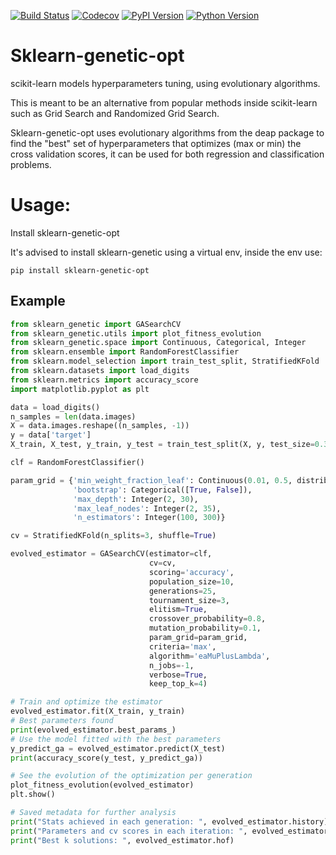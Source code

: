 [![Build Status](https://www.travis-ci.com/rodrigo-arenas/Sklearn-genetic-opt.svg?branch=master)](https://www.travis-ci.com/rodrigo-arenas/Sklearn-genetic-opt)
[![Codecov](https://codecov.io/gh/rodrigo-arenas/Sklearn-genetic-opt/branch/master/graphs/badge.svg?branch=master&service=github)](https://codecov.io/github/rodrigo-arenas/Sklearn-genetic-opt?branch=master)
[![PyPI Version](https://badge.fury.io/py/sklearn-genetic-opt.svg)](https://badge.fury.io/py/sklearn-genetic-opt)
[![Python Version](https://img.shields.io/badge/python-3.6%20%7C%203.7%20%7C%203.8%20%7C%203.9-blue)](https://www.python.org/downloads/)

# Sklearn-genetic-opt
scikit-learn models hyperparameters tuning, using evolutionary algorithms.

This is meant to be an alternative from popular methods inside scikit-learn such as Grid Search and Randomized Grid Search.

Sklearn-genetic-opt uses evolutionary algorithms from the deap package to find the "best" set of hyperparameters that optimizes (max or min) the cross validation scores, it can be used for both regression and classification problems.

# Usage:
Install sklearn-genetic-opt

It's advised to install sklearn-genetic using a virtual env, inside the env use:

```
pip install sklearn-genetic-opt
```

## Example

```python
from sklearn_genetic import GASearchCV
from sklearn_genetic.utils import plot_fitness_evolution
from sklearn_genetic.space import Continuous, Categorical, Integer
from sklearn.ensemble import RandomForestClassifier
from sklearn.model_selection import train_test_split, StratifiedKFold
from sklearn.datasets import load_digits
from sklearn.metrics import accuracy_score
import matplotlib.pyplot as plt

data = load_digits()
n_samples = len(data.images)
X = data.images.reshape((n_samples, -1))
y = data['target']
X_train, X_test, y_train, y_test = train_test_split(X, y, test_size=0.33, random_state=42)

clf = RandomForestClassifier()

param_grid = {'min_weight_fraction_leaf': Continuous(0.01, 0.5, distribution='log-uniform'),
              'bootstrap': Categorical([True, False]),
              'max_depth': Integer(2, 30),
              'max_leaf_nodes': Integer(2, 35),
              'n_estimators': Integer(100, 300)}

cv = StratifiedKFold(n_splits=3, shuffle=True)

evolved_estimator = GASearchCV(estimator=clf,
                               cv=cv,
                               scoring='accuracy',
                               population_size=10,
                               generations=25,
                               tournament_size=3,
                               elitism=True,
                               crossover_probability=0.8,
                               mutation_probability=0.1,
                               param_grid=param_grid,
                               criteria='max',
                               algorithm='eaMuPlusLambda',
                               n_jobs=-1,
                               verbose=True,
                               keep_top_k=4)

# Train and optimize the estimator 
evolved_estimator.fit(X_train, y_train)
# Best parameters found
print(evolved_estimator.best_params_)
# Use the model fitted with the best parameters
y_predict_ga = evolved_estimator.predict(X_test)
print(accuracy_score(y_test, y_predict_ga))

# See the evolution of the optimization per generation
plot_fitness_evolution(evolved_estimator)
plt.show()

# Saved metadata for further analysis
print("Stats achieved in each generation: ", evolved_estimator.history)
print("Parameters and cv scores in each iteration: ", evolved_estimator.logbook)
print("Best k solutions: ", evolved_estimator.hof)
```
